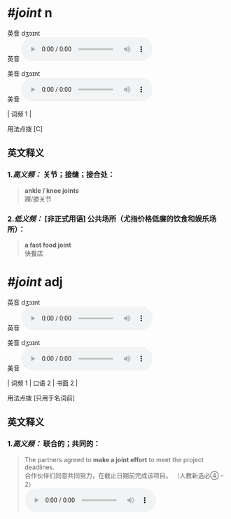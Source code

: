 # ***\#joint*** n
英音 dʒɔɪnt  
英音
<audio src="./media/joint-B.aac" controls="controls"></audio>

美音 dʒɔɪnt  
美音
<audio src="./media/joint.aac" controls="controls"></audio>



| 词频 1 |  

用法点拨  [C]

英文释义
---
### 1.*高义频：* **关节；接缝；接合处：**  

 > **ankle / knee joints**  
 > 踝/膝关节    

### 2.*低义频：* **[非正式用语] 公共场所（尤指价格低廉的饮食和娱乐场所）：**  

 > **a fast food joint**  
 > 快餐店    


# ***\#joint*** adj
英音 dʒɔɪnt  
英音
<audio src="./media/joint-B.aac" controls="controls"></audio>

美音 dʒɔɪnt  
美音
<audio src="./media/joint.aac" controls="controls"></audio>



| 词频 1 | 口语 2 | 书面 2 |  

用法点拨  [只用于名词前]

英文释义
---
### 1.*高义频：* **联合的；共同的：**  

 > The partners agreed to **make a joint effort** to meet the project deadlines.  
 > 合作伙伴们同意共同努力，在截止日期前完成该项目。  （人教新选必④ – 2）  
<audio src="./media/The partners agreed to make a joint effort to meet the project deadlines2_AAC.aac" controls="controls"></audio>


